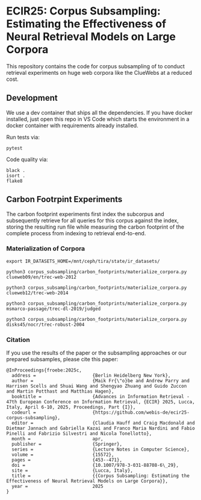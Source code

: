 # ECIR25: Corpus Subsampling: Estimating the Effectiveness of Neural Retrieval Models on Large Corpora

This repository contains the code for corpus subsampling of to conduct retrieval experiments on huge web corpora like the ClueWebs at a reduced cost.

## Development

We use a dev container that ships all the dependencies.
If you have docker installed, just open this repo in VS Code which starts the environment in a docker container with requirements already installed.

Run tests via:

```
pytest
```

Code quality via:
```
black .
isort .
flake8
```

## Carbon Footrpint Experiments

The carbon footprint experiments first index the subcorpus and subsequently retrieve for all queries for this corpus against the index, storing the resulting run file while measuring the carbon footprint of the complete process from indexing to retrieval end-to-end.


### Materialization of Corpora

```
export IR_DATASETS_HOME=/mnt/ceph/tira/state/ir_datasets/

python3 corpus_subsampling/carbon_footprints/materialize_corpora.py clueweb09/en/trec-web-2012

python3 corpus_subsampling/carbon_footprints/materialize_corpora.py clueweb12/trec-web-2014

python3 corpus_subsampling/carbon_footprints/materialize_corpora.py msmarco-passage/trec-dl-2019/judged

python3 corpus_subsampling/carbon_footprints/materialize_corpora.py disks45/nocr/trec-robust-2004

```

### Citation

If you use the results of the paper or the subsampling approaches or our prepared subsamples, please cite this paper:

```
@InProceedings{froebe:2025c,
  address =                     {Berlin Heidelberg New York},
  author =                      {Maik Fr{\"o}be and Andrew Parry and Harrisen Scells and Shuai Wang and Shengyao Zhuang and Guido Zuccon and Martin Potthast and Matthias Hagen},
  booktitle =                   {Advances in Information Retrieval - 47th European Conference on Information Retrieval, {ECIR} 2025, Lucca, Italy, April 6-10, 2025, Proceedings, Part {I}},
  codeurl =                     {https://github.com/webis-de/ecir25-corpus-subsampling},
  editor =                      {Claudia Hauff and Craig Macdonald and Dietmar Jannach and Gabriella Kazai and Franco Maria Nardini and Fabio Pinelli and Fabrizio Silvestri and Nicola Tonellotto},
  month =                       apr,
  publisher =                   {Springer},
  series =                      {Lecture Notes in Computer Science},
  volume =                      {15572},
  pages =                       {453--471},
  doi =                         {10.1007/978-3-031-88708-6\_29},
  site =                        {Lucca, Italy},
  title =                       {{Corpus Subsampling: Estimating the Effectiveness of Neural Retrieval Models on Large Corpora}},
  year =                        2025
}
```

